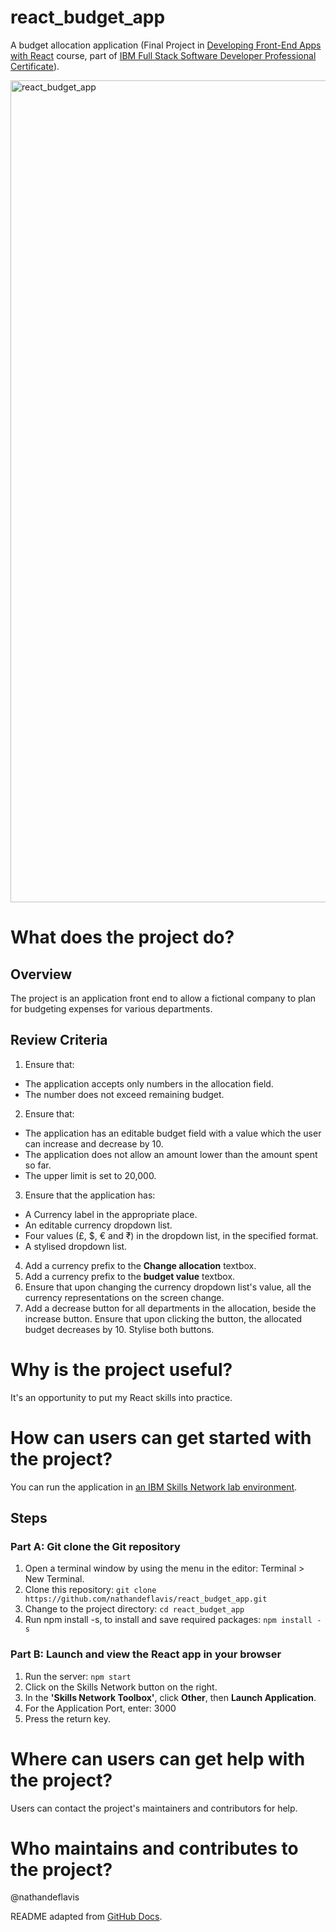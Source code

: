 # react_budget_app
A budget allocation application (Final Project in [Developing Front-End Apps with React](https://www.coursera.org/learn/developing-frontend-apps-with-react) course, part of [IBM Full Stack Software Developer Professional Certificate](https://www.coursera.org/professional-certificates/ibm-full-stack-cloud-developer)).

<img width="1315" alt="react_budget_app" src="https://github.com/user-attachments/assets/a59c7a8b-f941-4056-b503-01a99a69c6f9" />

# What does the project do?
## Overview
The project is an application front end to allow a fictional company to plan for budgeting expenses for various departments.

## Review Criteria
1. Ensure that:
- The application accepts only numbers in the allocation field.
- The number does not exceed remaining budget.
2. Ensure that:
- The application has an editable budget field with a value which the user can increase and decrease by 10.
- The application does not allow an amount lower than the amount spent so far.
- The upper limit is set to 20,000.
3. Ensure that the application has:
- A Currency label in the appropriate place.
- An editable currency dropdown list.
- Four values (£, $, € and ₹) in the dropdown list, in the specified format.
- A stylised dropdown list.
4. Add a currency prefix to the **Change allocation** textbox.
5. Add a currency prefix to the **budget value** textbox.
6. Ensure that upon changing the currency dropdown list's value, all the currency representations on the screen change.
7. Add a decrease button for all departments in the allocation, beside the increase button. Ensure that upon clicking the button, the allocated budget decreases by 10. Stylise both buttons.

# Why is the project useful?
It's an opportunity to put my React skills into practice.

# How can users can get started with the project?
You can run the application in [an IBM Skills Network lab environment](https://skills.network).

## Steps
### Part A: Git clone the Git repository
1. Open a terminal window by using the menu in the editor: Terminal > New Terminal.
2. Clone this repository: `git clone https://github.com/nathandeflavis/react_budget_app.git`
3. Change to the project directory: `cd react_budget_app`
4. Run npm install -s, to install and save required packages: `npm install -s`

### Part B: Launch and view the React app in your browser
1. Run the server: `npm start`
2. Click on the Skills Network button on the right.
3. In the **'Skills Network Toolbox'**, click **Other**, then **Launch Application**.
4. For the Application Port, enter: 3000
5. Press the return key.

# Where can users can get help with the project?
Users can contact the project's maintainers and contributors for help.

# Who maintains and contributes to the project?
@nathandeflavis

README adapted from [GitHub Docs](https://docs.github.com/en/repositories/managing-your-repositorys-settings-and-features/customizing-your-repository/about-readmes).
